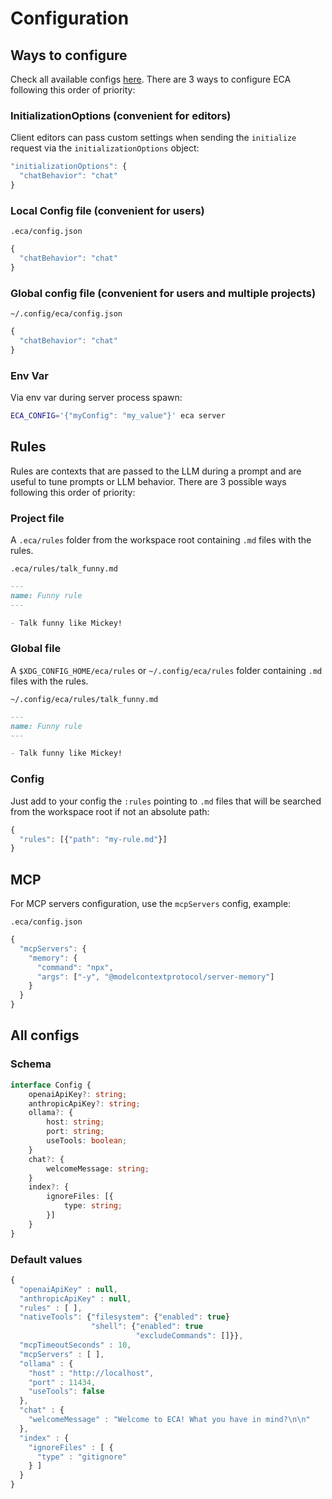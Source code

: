 # Configuration

## Ways to configure

Check all available configs [here](../src/eca/config.clj#L17).
There are 3 ways to configure ECA following this order of priority:

### InitializationOptions (convenient for editors)

Client editors can pass custom settings when sending the `initialize` request via the `initializationOptions` object:

```javascript
"initializationOptions": {
  "chatBehavior": "chat"
}
```

### Local Config file (convenient for users)

`.eca/config.json`
```javascript
{
  "chatBehavior": "chat"
}
```

### Global config file (convenient for users and multiple projects)

`~/.config/eca/config.json`
```javascript
{
  "chatBehavior": "chat"
}
```

### Env Var

Via env var during server process spawn:

```bash
ECA_CONFIG='{"myConfig": "my_value"}' eca server
```

## Rules

Rules are contexts that are passed to the LLM during a prompt and are useful to tune prompts or LLM behavior.
There are 3 possible ways following this order of priority:

### Project file

A `.eca/rules` folder from the workspace root containing `.md` files with the rules.

`.eca/rules/talk_funny.md`
```markdown
--- 
name: Funny rule
---

- Talk funny like Mickey!
```

### Global file

A `$XDG_CONFIG_HOME/eca/rules` or `~/.config/eca/rules` folder containing `.md` files with the rules.

`~/.config/eca/rules/talk_funny.md`
```markdown
--- 
name: Funny rule
---

- Talk funny like Mickey!
```

### Config 

Just add to your config the `:rules` pointing to `.md` files that will be searched from the workspace root if not an absolute path:

```javascript
{
  "rules": [{"path": "my-rule.md"}]
}
```

## MCP

For MCP servers configuration, use the `mcpServers` config, example:

`.eca/config.json`
```javascript
{
  "mcpServers": {
    "memory": {
      "command": "npx",
      "args": ["-y", "@modelcontextprotocol/server-memory"]
    }
  }
}
```

## All configs

### Schema

```typescript
interface Config {
    openaiApiKey?: string;
    anthropicApiKey?: string;
    ollama?: {
        host: string;
        port: string;
        useTools: boolean;
    }
    chat?: {
        welcomeMessage: string;
    }
    index?: {
        ignoreFiles: [{
            type: string;
        }]
    }
}
```

### Default values

```javascript
{
  "openaiApiKey" : null,
  "anthropicApiKey" : null,
  "rules" : [ ],
  "nativeTools": {"filesystem": {"enabled": true}
                  "shell": {"enabled": true
                            "excludeCommands": []}},
  "mcpTimeoutSeconds" : 10,
  "mcpServers" : [ ],
  "ollama" : {
    "host" : "http://localhost",
    "port" : 11434,
    "useTools": false
  },
  "chat" : {
    "welcomeMessage" : "Welcome to ECA! What you have in mind?\n\n"
  },
  "index" : {
    "ignoreFiles" : [ {
      "type" : "gitignore"
    } ]
  }
}
```
